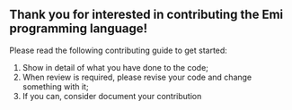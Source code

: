 ## Thank you for interested in contributing the Emi programming language!
Please read the following contributing guide to get started:<br/>
1. Show in detail of what you have done to the code;
2. When review is required, please revise your code and change something with it;
3. If you can, consider document your contribution 
